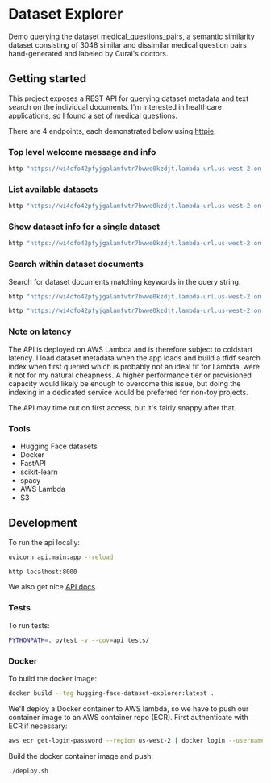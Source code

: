 # Dataset Explorer

Demo querying the dataset [medical_questions_pairs][1], a semantic similarity dataset consisting of 3048 similar and dissimilar medical question pairs hand-generated and labeled by Curai's doctors.

## Getting started

This project exposes a REST API for querying dataset metadata and text search on the individual documents. I'm interested in healthcare applications, so I found a set of medical questions.

There are 4 endpoints, each demonstrated below using [httpie][3]:

### Top level welcome message and info

```sh
http "https://wi4cfo42pfyjgalamfvtr7bwwe0kzdjt.lambda-url.us-west-2.on.aws"
```

### List available datasets

```sh
http "https://wi4cfo42pfyjgalamfvtr7bwwe0kzdjt.lambda-url.us-west-2.on.aws/datasets"
```

### Show dataset info for a single dataset

```sh
http "https://wi4cfo42pfyjgalamfvtr7bwwe0kzdjt.lambda-url.us-west-2.on.aws/dataset/medical_questions_pairs"
```

### Search within dataset documents

Search for dataset documents matching keywords in the query string.

```sh
http "https://wi4cfo42pfyjgalamfvtr7bwwe0kzdjt.lambda-url.us-west-2.on.aws/search/medical_questions_pairs?q=lisinopril"
```

```sh
http "https://wi4cfo42pfyjgalamfvtr7bwwe0kzdjt.lambda-url.us-west-2.on.aws/search/medical_questions_pairs?q=hazardous"
```

### Note on latency

The API is deployed on AWS Lambda and is therefore subject to coldstart latency. I load dataset metadata when the app loads and build a tfidf search index when first queried which is probably not an ideal fit for Lambda, were it not for my natural cheapness. A higher performance tier or provisioned capacity would likely be enough to overcome this issue, but doing the indexing in a dedicated service would be preferred for non-toy projects.

The API may time out on first access, but it's fairly snappy after that.

### Tools

- Hugging Face datasets
- Docker
- FastAPI
- scikit-learn
- spacy
- AWS Lambda
- S3


## Development

To run the api locally:

```sh
uvicorn api.main:app --reload
```

```sh
http localhost:8000
```

We also get nice [API docs][2].

### Tests

To run tests:

```sh
PYTHONPATH=. pytest -v --cov=api tests/
```

### Docker

To build the docker image:

```sh
docker build --tag hugging-face-dataset-explorer:latest .
```

We'll deploy a Docker container to AWS lambda, so we have to push our container image to an AWS container repo (ECR). First authenticate with ECR if necessary:

```sh
aws ecr get-login-password --region us-west-2 | docker login --username AWS --password-stdin 017619365500.dkr.ecr.us-west-2.amazonaws.com
```

Build the docker container image and push:

```sh
./deploy.sh
```

[1]: https://huggingface.co/datasets/medical_questions_pairs
[2]: http://localhost:8000/docs
[3]: https://httpie.io/
